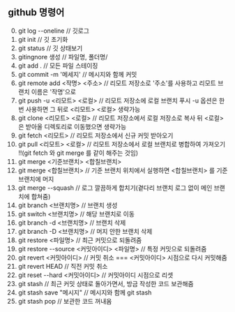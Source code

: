 ## github 명령어

0. git log --oneline // 깃로그
1. git init // 깃 초기화
2. git status // 깃 상태보기
3. gitingnore 생성 // 파일명, 폴더명/
4. git add . // 모든 파일 스테이징
5. git commit -m '메세지' // 메시지와 함께 커밋
6. git remote add <작명> <주소> // 리모트 저장소로 '주소'를 사용하고 리모트 브랜치 이름은 '작명'으로
7. git push -u <리모트> <로컬> // 리모트 저장소에 로컬 브랜치 푸시 -u 옵션은 한번 사용하면 그 뒤로 <리모트> <로컬> 생략가능
8. git clone <리모트> <로컬> // 리모트 저장소에서 로컬 저장소로 복사 뒤 <로컬>은 받아올 디렉토리로 이동했으면 생략가능
9. git fetch <리모트> // 리모트 저장소에서 신규 커밋 받아오기 
10. git pull <리모트> <로컬> // 리모트 저장소에서 로컬 브랜치로 병합하여 가져오기 !!(git fetch 와 git merge 를 같이 해주는 것임)
11. git merge <기준브랜치> <합칠브랜치> 
12. git merge <합칠브랜치> // 기준 브랜치 위치에서 실행하면 <합칠브랜치> 를 기준브랜치에 머지
13. git merge --squash // 로그 깔끔하게 합치기(곁다리 브랜치 로그 없이 메인 브랜치에 합쳐줌)
14. git branch <브랜치명> // 브랜치 생성
15. git switch <브랜치명> // 해당 브랜치로 이동
16. git branch -d <브랜치명> // 브랜치 삭제
17. git branch -D <브랜치명> // 머지 안한 브랜치 삭제
18. git restore <파일명> // 최근 커밋으로 되돌려줌
19. git restore --source <커밋아이디> <파일명> // 특정 커밋으로 되돌려줌
20. git revert <커밋아이디> // 커밋 취소 === <커밋아이디> 시점으로 다시 커밋해줌
21. git revert HEAD // 직전 커밋 취소
22. git reset --hard <커밋아이디> // 커밋아이디 시점으로 리셋
23. git stash // 최근 커밋 상태로 돌아가면서, 방금 작성한 코드 보관해줌
24. git stash save "메시지" // 메시지와 함께 git stash
25. git stash pop // 보관한 코드 꺼내옴
